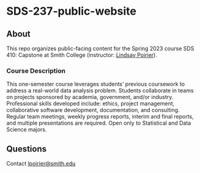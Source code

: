 # SDS-237-public-website

## About

This repo organizes public-facing content for the Spring 2023 course SDS 410: Capstone at Smith College (instructor: [Lindsay Poirier](https://www.smith.edu/academics/faculty/lindsay-poirier)).

### Course Description

This one-semester course leverages students’ previous coursework to address a real-world data analysis problem. Students collaborate in teams on projects sponsored by academia, government, and/or industry. Professional skills developed include: ethics, project management, collaborative software development, documentation, and consulting. Regular team meetings, weekly progress reports, interim and final reports, and multiple presentations are required. Open only to Statistical and Data Science majors.

## Questions

Contact [lpoirier@smith.edu](mailto:lpoirier@smith.edu)

